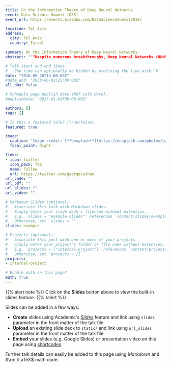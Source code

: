 ```yaml
---
title: On the Information Theory of Deep Neural Networks
event: Data Science Summit (DSS)
event_url: https://events.bizzabo.com/DataScienceSummit2018/

location: Tel Aviv
address:
  city: Tel Aviv
  country: Israel

summary: On the Information Theory of Deep Neural Networks.
abstract: """Despite numerous breakthroughs, Deep Neural Networks (DNNS) are often treated as "black boxes" owing to our poor understanding of their internal organization and optimization process.  We address this limitation by suggesting that DNNS learn to optimize the mutual information that each layer preserves on the input and output variables, resulting from tradeoff in compression and prediction per each layer. In this talk, we will present  analytical and numerical study of DNNS in the "Information Plane",  and how the Stochastic Gradient Decent (SGD) algorithm follows the information bottleneck trade-off principle. We show how SGD achieves this optimal bound, as the compression for each layer amounts to relaxation to a maximum conditional entropy state subject to the proper constraints on the error and information of the labels. Thus, our works suggests that DNNs are essentially a technique for solving the information bottleneck problem for large scale learning tasks."""

# Talk start and end times.
#   End time can optionally be hidden by prefixing the line with `#`.
date: "2018-05-28T13:00:00Z"
#date_end: "2030-06-01T15:00:00Z"
all_day: false

# Schedule page publish date (NOT talk date).
#publishDate: "2017-01-01T00:00:00Z"

authors: []
tags: []

# Is this a featured talk? (true/false)
featured: true

image:
  caption: 'Image credit: [**Unsplash**](https://unsplash.com/photos/bzdhc5b3Bxs)'
  focal_point: Right

links:
- icon: twitter
  icon_pack: fab
  name: Follow
  url: https://twitter.com/georgecushen
url_code: ""
url_pdf: ""
url_slides: ""
url_video: ""

# Markdown Slides (optional).
#   Associate this talk with Markdown slides.
#   Simply enter your slide deck's filename without extension.
#   E.g. `slides = "example-slides"` references `content/slides/example-slides.md`.
#   Otherwise, set `slides = ""`.
slides: example

# Projects (optional).
#   Associate this post with one or more of your projects.
#   Simply enter your project's folder or file name without extension.
#   E.g. `projects = ["internal-project"]` references `content/project/deep-learning/index.md`.
#   Otherwise, set `projects = []`.
projects:
- internal-project

# Enable math on this page?
math: true
---
```


{{% alert note %}}
Click on the **Slides** button above to view the built-in slides feature.
{{% /alert %}}

Slides can be added in a few ways:

- **Create** slides using Academic's [*Slides*](https://sourcethemes.com/academic/docs/managing-content/#create-slides) feature and link using `slides` parameter in the front matter of the talk file
- **Upload** an existing slide deck to `static/` and link using `url_slides` parameter in the front matter of the talk file
- **Embed** your slides (e.g. Google Slides) or presentation video on this page using [shortcodes](https://sourcethemes.com/academic/docs/writing-markdown-latex/).

Further talk details can easily be added to this page using *Markdown* and $\rm \LaTeX$ math code.
